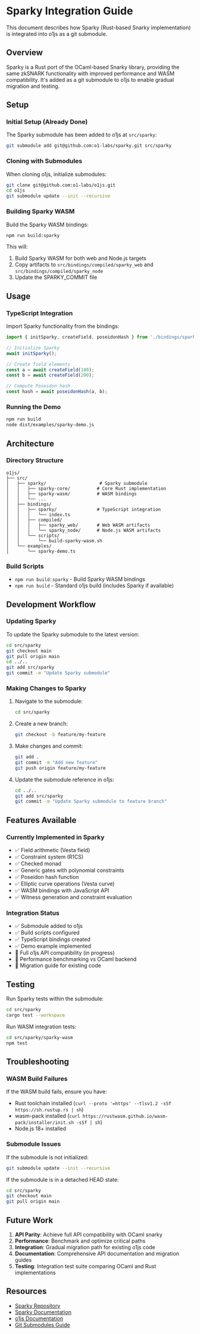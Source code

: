 # Sparky Integration Guide

This document describes how Sparky (Rust-based Snarky implementation) is integrated into o1js as a git submodule.

## Overview

Sparky is a Rust port of the OCaml-based Snarky library, providing the same zkSNARK functionality with improved performance and WASM compatibility. It's added as a git submodule to o1js to enable gradual migration and testing.

## Setup

### Initial Setup (Already Done)

The Sparky submodule has been added to o1js at `src/sparky`:

```bash
git submodule add git@github.com:o1-labs/sparky.git src/sparky
```

### Cloning with Submodules

When cloning o1js, initialize submodules:

```bash
git clone git@github.com:o1-labs/o1js.git
cd o1js
git submodule update --init --recursive
```

### Building Sparky WASM

Build the Sparky WASM bindings:

```bash
npm run build:sparky
```

This will:
1. Build Sparky WASM for both web and Node.js targets
2. Copy artifacts to `src/bindings/compiled/sparky_web` and `src/bindings/compiled/sparky_node`
3. Update the SPARKY_COMMIT file

## Usage

### TypeScript Integration

Import Sparky functionality from the bindings:

```typescript
import { initSparky, createField, poseidonHash } from './bindings/sparky/index.js';

// Initialize Sparky
await initSparky();

// Create field elements
const a = await createField(100);
const b = await createField(200);

// Compute Poseidon hash
const hash = await poseidonHash(a, b);
```

### Running the Demo

```bash
npm run build
node dist/examples/sparky-demo.js
```

## Architecture

### Directory Structure

```
o1js/
├── src/
│   ├── sparky/                    # Sparky submodule
│   │   ├── sparky-core/          # Core Rust implementation
│   │   ├── sparky-wasm/          # WASM bindings
│   │   └── ...
│   ├── bindings/
│   │   ├── sparky/               # TypeScript integration
│   │   │   └── index.ts
│   │   ├── compiled/
│   │   │   ├── sparky_web/       # Web WASM artifacts
│   │   │   └── sparky_node/      # Node.js WASM artifacts
│   │   └── scripts/
│   │       └── build-sparky-wasm.sh
│   └── examples/
│       └── sparky-demo.ts
```

### Build Scripts

- `npm run build:sparky` - Build Sparky WASM bindings
- `npm run build` - Standard o1js build (includes Sparky if available)

## Development Workflow

### Updating Sparky

To update the Sparky submodule to the latest version:

```bash
cd src/sparky
git checkout main
git pull origin main
cd ../..
git add src/sparky
git commit -m "Update Sparky submodule"
```

### Making Changes to Sparky

1. Navigate to the submodule:
   ```bash
   cd src/sparky
   ```

2. Create a new branch:
   ```bash
   git checkout -b feature/my-feature
   ```

3. Make changes and commit:
   ```bash
   git add .
   git commit -m "Add new feature"
   git push origin feature/my-feature
   ```

4. Update the submodule reference in o1js:
   ```bash
   cd ../..
   git add src/sparky
   git commit -m "Update Sparky submodule to feature branch"
   ```

## Features Available

### Currently Implemented in Sparky

- ✅ Field arithmetic (Vesta field)
- ✅ Constraint system (R1CS)
- ✅ Checked monad
- ✅ Generic gates with polynomial constraints
- ✅ Poseidon hash function
- ✅ Elliptic curve operations (Vesta curve)
- ✅ WASM bindings with JavaScript API
- ✅ Witness generation and constraint evaluation

### Integration Status

- ✅ Submodule added to o1js
- ✅ Build scripts configured
- ✅ TypeScript bindings created
- ✅ Demo example implemented
- 🚧 Full o1js API compatibility (in progress)
- 🚧 Performance benchmarking vs OCaml backend
- 🚧 Migration guide for existing code

## Testing

Run Sparky tests within the submodule:

```bash
cd src/sparky
cargo test --workspace
```

Run WASM integration tests:

```bash
cd src/sparky/sparky-wasm
npm test
```

## Troubleshooting

### WASM Build Failures

If the WASM build fails, ensure you have:
- Rust toolchain installed (`curl --proto '=https' --tlsv1.2 -sSf https://sh.rustup.rs | sh`)
- wasm-pack installed (`curl https://rustwasm.github.io/wasm-pack/installer/init.sh -sSf | sh`)
- Node.js 18+ installed

### Submodule Issues

If the submodule is not initialized:
```bash
git submodule update --init --recursive
```

If the submodule is in a detached HEAD state:
```bash
cd src/sparky
git checkout main
git pull origin main
```

## Future Work

1. **API Parity**: Achieve full API compatibility with OCaml snarky
2. **Performance**: Benchmark and optimize critical paths
3. **Integration**: Gradual migration path for existing o1js code
4. **Documentation**: Comprehensive API documentation and migration guides
5. **Testing**: Integration test suite comparing OCaml and Rust implementations

## Resources

- [Sparky Repository](https://github.com/o1-labs/sparky)
- [Sparky Documentation](src/sparky/README.md)
- [o1js Documentation](https://docs.minaprotocol.com/zkapps/o1js)
- [Git Submodules Guide](https://git-scm.com/book/en/v2/Git-Tools-Submodules)